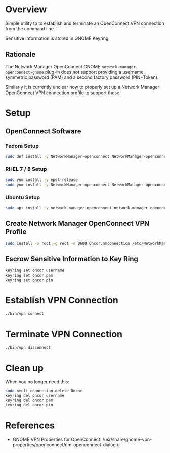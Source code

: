 # Overview
Simple utility to to establish and terminate an OpenConnect VPN connection from the command line.

Sensitive information is stored in GNOME Keyring.

## Rationale
The Network Manager OpenConnect GNOME `network-manager-openconnect-gnome` plug-in does not support providing a username,
symmetric password (PAM) and a second factory password (PIN+Token).

Similarly it is currently unclear how to properly set up a Network Manager OpenConnect VPN connection profile to support
these.

# Setup
## OpenConnect Software
### Fedora Setup
```bash
sudo dnf install -y NetworkManager-openconnect NetworkManager-openconnect-gnome
```

### RHEL 7 / 8 Setup
```bash
sudo yum install -y epel-release
sudo yum install -y NetworkManager-openconnect NetworkManager-openconnect-gnome
```

### Ubuntu Setup
```bash
sudo apt install -y network-manager-openconnect network-manager-openconnect-gnome
```

## Create Network Manager OpenConnect VPN Profile
```bash
sudo install -o root -g root -m 0600 Oncor.nmconnection /etc/NetworkManager/system-connections/
```

## Escrow Sensitive Information to Key Ring
```bash
keyring set oncor username
keyring set oncor pam
keyring set oncor pin
```

# Establish VPN Connection
```bash
./bin/vpn connect
```

# Terminate VPN Connection
```bash
./bin/vpn disconnect
```

# Clean up
When you no longer need this:
```bash
sudo nmcli connection delete Oncor
keyring del oncor username
keyring del oncor pam
keyring del oncor pin
```

# References
* GNOME VPN Properties for OpenConnect: /usr/share/gnome-vpn-properties/openconnect/nm-openconnect-dialog.ui
